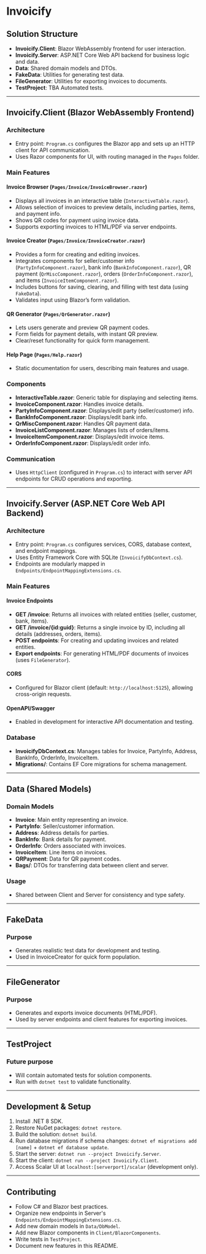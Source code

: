 # Invoicify

## Solution Structure

- **Invoicify.Client**: Blazor WebAssembly frontend for user interaction.
- **Invoicify.Server**: ASP.NET Core Web API backend for business logic and data.
- **Data**: Shared domain models and DTOs.
- **FakeData**: Utilities for generating test data.
- **FileGenerator**: Utilities for exporting invoices to documents.
- **TestProject**: TBA Automated tests.

---

## Invoicify.Client (Blazor WebAssembly Frontend)

### Architecture
- Entry point: `Program.cs` configures the Blazor app and sets up an HTTP client for API communication.
- Uses Razor components for UI, with routing managed in the `Pages` folder.

### Main Features
#### Invoice Browser (`Pages/Invoice/InvoiceBrowser.razor`)
- Displays all invoices in an interactive table (`InteractiveTable.razor`).
- Allows selection of invoices to preview details, including parties, items, and payment info.
- Shows QR codes for payment using invoice data.
- Supports exporting invoices to HTML/PDF via server endpoints.

#### Invoice Creator (`Pages/Invoice/InvoiceCreator.razor`)
- Provides a form for creating and editing invoices.
- Integrates components for seller/customer info (`PartyInfoComponent.razor`), bank info (`BankInfoComponent.razor`), QR payment (`QrMiscComponent.razor`), orders (`OrderInfoComponent.razor`), and items (`InvoiceItemComponent.razor`).
- Includes buttons for saving, clearing, and filling with test data (using `FakeData`).
- Validates input using Blazor’s form validation.

#### QR Generator (`Pages/QrGenerator.razor`)
- Lets users generate and preview QR payment codes.
- Form fields for payment details, with instant QR preview.
- Clear/reset functionality for quick form management.

#### Help Page (`Pages/Help.razor`)
- Static documentation for users, describing main features and usage.

### Components
- **InteractiveTable.razor**: Generic table for displaying and selecting items.
- **InvoiceComponent.razor**: Handles invoice details.
- **PartyInfoComponent.razor**: Displays/edit party (seller/customer) info.
- **BankInfoComponent.razor**: Displays/edit bank info.
- **QrMiscComponent.razor**: Handles QR payment data.
- **InvoiceListComponent.razor**: Manages lists of orders/items.
- **InvoiceItemComponent.razor**: Displays/edit invoice items.
- **OrderInfoComponent.razor**: Displays/edit order info.

### Communication
- Uses `HttpClient` (configured in `Program.cs`) to interact with server API endpoints for CRUD operations and exporting.

---

## Invoicify.Server (ASP.NET Core Web API Backend)

### Architecture
- Entry point: `Program.cs` configures services, CORS, database context, and endpoint mappings.
- Uses Entity Framework Core with SQLite (`InvoicifyDbContext.cs`).
- Endpoints are modularly mapped in `Endpoints/EndpointMappingExtensions.cs`.

### Main Features
#### Invoice Endpoints
- **GET /invoice**: Returns all invoices with related entities (seller, customer, bank, items).
- **GET /invoice/{id:guid}**: Returns a single invoice by ID, including all details (addresses, orders, items).
- **POST endpoints**: For creating and updating invoices and related entities.
- **Export endpoints**: For generating HTML/PDF documents of invoices (uses `FileGenerator`).

#### CORS
- Configured for Blazor client (default: `http://localhost:5125`), allowing cross-origin requests.

#### OpenAPI/Swagger
- Enabled in development for interactive API documentation and testing.

### Database
- **InvoicifyDbContext.cs**: Manages tables for Invoice, PartyInfo, Address, BankInfo, OrderInfo, InvoiceItem.
- **Migrations/**: Contains EF Core migrations for schema management.

---

## Data (Shared Models)

### Domain Models
- **Invoice**: Main entity representing an invoice.
- **PartyInfo**: Seller/customer information.
- **Address**: Address details for parties.
- **BankInfo**: Bank details for payment.
- **OrderInfo**: Orders associated with invoices.
- **InvoiceItem**: Line items on invoices.
- **QRPayment**: Data for QR payment codes.
- **Bags/**: DTOs for transferring data between client and server.

### Usage
- Shared between Client and Server for consistency and type safety.

---

## FakeData

### Purpose
- Generates realistic test data for development and testing.
- Used in InvoiceCreator for quick form population.

---

## FileGenerator

### Purpose
- Generates and exports invoice documents (HTML/PDF).
- Used by server endpoints and client features for exporting invoices.

---

## TestProject

### Future purpose
- Will contain automated tests for solution components.
- Run with `dotnet test` to validate functionality.

---

## Development & Setup

1. Install .NET 8 SDK.
2. Restore NuGet packages: `dotnet restore`.
3. Build the solution: `dotnet build`.
4. Run database migrations if schema changes: `dotnet ef migrations add [name]` + `dotnet ef database update`.
5. Start the server: `dotnet run --project Invoicify.Server`.
6. Start the client: `dotnet run --project Invoicify.Client`.
7. Access Scalar UI at `localhost:[serverport]/scalar` (development only).

---

## Contributing

- Follow C# and Blazor best practices.
- Organize new endpoints in Server's `Endpoints/EndpointMappingExtensions.cs`.
- Add new domain models in `Data/DbModel`.
- Add new Blazor components in `Client/BlazorComponents`.
- Write tests in `TestProject`.
- Document new features in this README.
